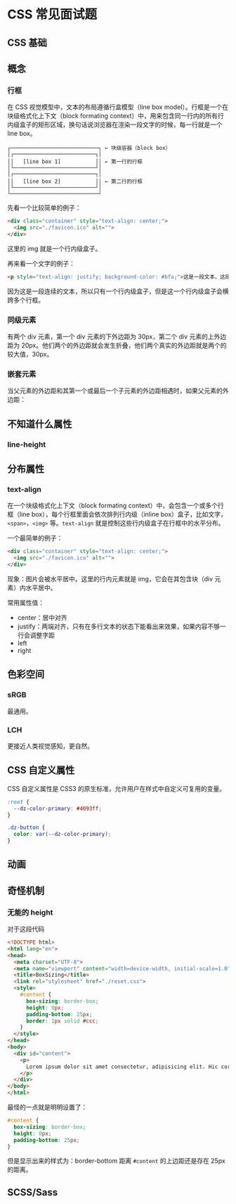 # CSS 常见面试题

## CSS 基础

## 概念

### 行框

在 CSS 视觉模型中，文本的布局遵循行盒模型（line box model）。行框是一个在块级格式化上下文（block formating context）中，用来包含同一行内的所有行内级盒子的矩形区域，换句话说浏览器在渲染一段文字的时候，每一行就是一个 line box。

```structured text
┌────────────────────────────┐ ← 块级容器（block box）
│┌──────────────────────────┐│
││   [line box 1]           ││ ← 第一行的行框
│└──────────────────────────┘│
│┌──────────────────────────┐│
││   [line box 2]           ││ ← 第二行的行框
│└──────────────────────────┘│
└────────────────────────────┘
```

先看一个比较简单的例子：

```html
<div class="container" style="text-align: center;">
  <img src="./favicon.ico" alt="">
</div>
```

这里的 img 就是一个行内级盒子。

再来看一个文字的例子：

```html
<p style="text-align: justify; background-color: #bfa;">这是一段文本，这段文本比较长，为了演示两端对齐的效果，需要让这段文字在这个固定宽度的段落中换行，从而观察 justify 的表现。这是一段文本，这段文本比较长，为了演示两端对齐的效果，需要让这段文字在这个固定宽度的段落中换行，从而观察 justify 的表现。这是一段文本，这段文本比较长，为了演示两端对齐的效果，需要让这段文字在这个固定宽度的段落中换行，从而观察 justify 的表现。</p>
```

因为这是一段连续的文本，所以只有一个行内级盒子，但是这一个行内级盒子会横跨多个行框。

### 同级元素

有两个 div 元素，第一个 div 元素的下外边距为 30px，第二个 div 元素的上外边距为 20px。他们两个的外边距就会发生折叠，他们两个真实的外边距就是两个的较大值，30px。

### 嵌套元素

当父元素的外边距和其第一个或最后一个子元素的外边距相遇时，如果父元素的外边距：

## 不知道什么属性

### line-height

## 分布属性

### text-align

在一个块级格式化上下文（block formating context）中，会包含一个或多个行框（line box），每个行框里面会依次排列行内级（inline box）盒子，比如文字，`<span>`，`<img>` 等。`text-align` 就是控制这些行内级盒子在行框中的水平分布。

一个最简单的例子：

```html
<div class="container" style="text-align: center;">
  <img src="./favicon.ico" alt="">
</div>
```

现象：图片会被水平居中。这里的行内元素就是 img，它会在其包含块（div 元素）内水平居中。

常用属性值：

* center：居中对齐
* justify：两端对齐，只有在多行文本的状态下能看出来效果，如果内容不够一行会调整字距
* left
* right

## 色彩空间

### sRGB

最通用。

### LCH

更接近人类视觉感知，更自然。

## CSS 自定义属性

CSS 自定义属性是 CSS3 的原生标准，允许用户在样式中自定义可复用的变量。

```css
:root {
  --dz-color-primary: #4093ff;
}

.dz-button {
  color: var(--dz-color-primary);
}
```

## 动画

## 奇怪机制

### 无能的 height

对于这段代码

```html
<!DOCTYPE html>
<html lang="en">
<head>
  <meta charset="UTF-8">
  <meta name="viewport" content="width=device-width, initial-scale=1.0">
  <title>BoxSizing</title>
  <link rel="stylesheet" href="./reset.css">
  <style>
    #content {
      box-sizing: border-box;
      height: 0px;
      padding-bottom: 25px;
      border: 1px solid #ccc;
    }
  </style>
</head>
<body>
  <div id="content">
    <p>
      Lorem ipsum dolor sit amet consectetur, adipisicing elit. Hic corporis nesciunt dolorem possimus voluptatum minima sapiente ut a obcaecati facere? Est adipisci ducimus exercitationem numquam, alias itaque nulla deleniti similique?
    </p>
  </div>
</body>
</html>
```

最怪的一点就是明明设置了：

```css
#content {
  box-sizing: border-box;
  height: 0px;
  padding-bottom: 25px;
}
```

但是显示出来的样式为：border-bottom 距离 `#content` 的上边距还是存在 25px 的距离。

## SCSS/Sass
